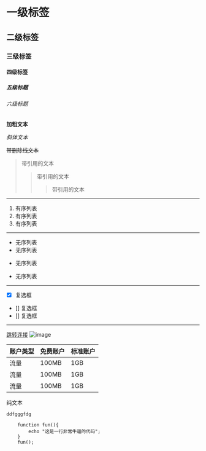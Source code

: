 <!-- markdown语法 -->

# 一级标签
## 二级标签
### 三级标签
#### 四级标签
##### 五级标题
###### 六级标题

**加粗文本**

*斜体文本*

~~带删除线文本~~

>带引用的文本
>>带引用的文本
>>>带引用的文本

---

1. 有序列表
2. 有序列表
3. 有序列表

***
* 无序列表
* 无序列表
+ 无序列表
- 无序列表

***

* [x] 复选框
* [] 复选框
* [] 复选框

***

[跳转连接](https://baidu.com)
![image](https://c-ssl.duitang.com/uploads/item/201804/05/20180405121443_RMK3t.thumb.700_0.jpeg '图片的title')

| 账户类型 | 免费账户 | 标准账户 |
| --- | --- | --- |
| 流量 | 100MB | 1GB |
| 流量 | 100MB | 1GB |
| 流量 | 100MB | 1GB |

纯文本

`ddfgggfdg`

```
    function fun(){
        echo "这是一行非常牛逼的代码";
    }
    fun();
```